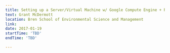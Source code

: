 ```yaml
---
title: Setting up a Server/Virtual Machine w/ Google Compute Engine + RStudio Server
text: Grant McDermott
location: Bren School of Environmental Science and Management
link: 
date: 2017-01-19
startTime: 'TBD'
endTime: 'TBD'

---
```

